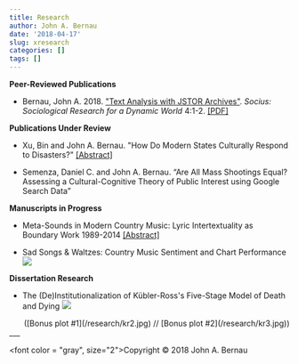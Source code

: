 ```yaml
---
title: Research
author: John A. Bernau
date: '2018-04-17'
slug: xresearch
categories: []
tags: []
---
```


**Peer-Reviewed Publications**  

* Bernau, John A. 2018. <a href = "https://doi.org/10.1177%2F2378023118809264" target = "_blank">"Text Analysis with JSTOR Archives"</a>. *Socius: Sociological Research for a Dynamic World* 4:1-2. <a href = "/research/Bernau - 2018 - Text Analysis with JSTOR Archives.pdf" target = "_blank">[PDF]</a>

**Publications Under Review** 

* Xu, Bin and John A. Bernau. "How Do Modern States Culturally Respond to Disasters?" [\[Abstract\]](/research/sympathetic-leviathan)

* Semenza, Daniel C. and John A. Bernau. “Are All Mass Shootings Equal? Assessing a Cultural-Cognitive Theory of Public Interest using Google Search Data” 

**Manuscripts in Progress**  

* Meta-Sounds in Modern Country Music: Lyric Intertextuality as Boundary Work 1989-2014 [\[Abstract\]](/research/country-music)   

* Sad Songs & Waltzes: Country Music Sentiment and Chart Performance  
[<img src= "/research/cmsent1.jpg" />](/research/cmsent1.jpg)



**Dissertation Research**  

* The (De)Institutionalization of Kübler-Ross's Five-Stage Model of Death and Dying
[<img src= "/research/kr1.jpg" />](/research/kr1.jpg)

<div style="text-align: right">
([Bonus plot #1](/research/kr2.jpg) // [Bonus plot #2](/research/kr3.jpg))
</div>
___

<font color = "gray", size="2">Copyright &copy; 2018 John A. Bernau</font>